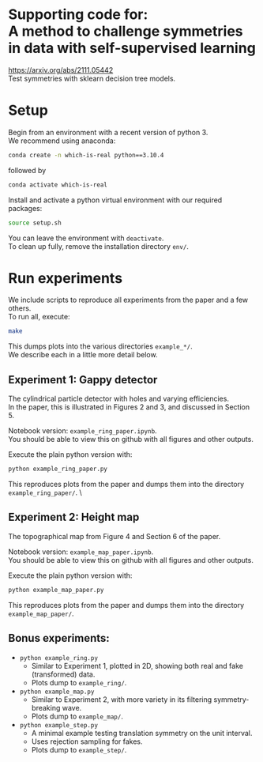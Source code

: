 # Supporting code for:<br>A method to challenge symmetries in data with self-supervised learning
https://arxiv.org/abs/2111.05442  \
Test symmetries with sklearn decision tree models.

# Setup
Begin from an environment with a recent version of python 3.  \
We recommend using anaconda:
```bash
conda create -n which-is-real python==3.10.4
```
followed by
```bash
conda activate which-is-real
```
Install and activate a python virtual environment with our required packages:
```bash
source setup.sh
```
You can leave the environment with `deactivate`.  \
To clean up fully, remove the installation directory `env/`.

# Run experiments
We include scripts to reproduce all experiments from the paper and a few others.  \
To run all, execute:
```bash
make
```
This dumps plots into the various directories `example_*/`.  \
We describe each in a little more detail below.

## Experiment 1: Gappy detector
The cylindrical particle detector with holes and varying efficiencies.  \
In the paper, this is illustrated in Figures 2 and 3, and discussed in Section 5.

Notebook version: `example_ring_paper.ipynb`.  \
You should be able to view this on github with all figures and other outputs.

Execute the plain python version with:
```bash
python example_ring_paper.py
```
This reproduces plots from the paper and dumps them into the directory `example_ring_paper/`.  \

## Experiment 2: Height map
The topographical map from Figure 4 and Section 6 of the paper.

Notebook version: `example_map_paper.ipynb`.  \
You should be able to view this on github with all figures and other outputs.

Execute the plain python version with:
```bash
python example_map_paper.py
```
This reproduces plots from the paper and dumps them into the directory `example_map_paper/`.

## Bonus experiments:
* `python example_ring.py`
  * Similar to Experiment 1, plotted in 2D, showing both real and fake (transformed) data.
  * Plots dump to `example_ring/`.
* `python example_map.py`
  * Similar to Experiment 2, with more variety in its filtering symmetry-breaking wave.
  * Plots dump to `example_map/`.
* `python example_step.py`
  * A minimal example testing translation symmetry on the unit interval.
  * Uses rejection sampling for fakes.
  * Plots dump to `example_step/`.
